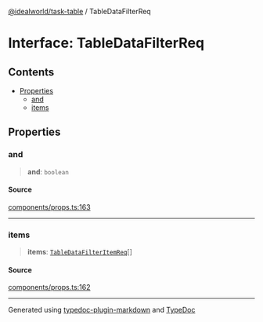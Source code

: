 [@idealworld/task-table](../exports.md) / TableDataFilterReq

# Interface: TableDataFilterReq

## Contents

- [Properties](TableDataFilterReq.md#properties)
  - [and](TableDataFilterReq.md#and)
  - [items](TableDataFilterReq.md#items)

## Properties

### and

> **and**: `boolean`

#### Source

[components/props.ts:163](https://github.com/ideal-world/task-table/blob/b775b5f/src/components/props.ts#L163)

***

### items

> **items**: [`TableDataFilterItemReq`](TableDataFilterItemReq.md)[]

#### Source

[components/props.ts:162](https://github.com/ideal-world/task-table/blob/b775b5f/src/components/props.ts#L162)

***

Generated using [typedoc-plugin-markdown](https://www.npmjs.com/package/typedoc-plugin-markdown) and [TypeDoc](https://typedoc.org/)
